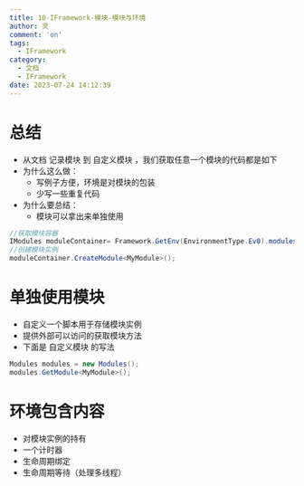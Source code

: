 ```yaml
---
title: 10-IFramework-模块-模块与环境
author: 灵
comment: 'on'
tags:
  - IFramework
category:
  - 文档
  - IFramework
date: 2023-07-24 14:12:39
---
```

# 总结
* 从文档  记录模块 到 自定义模块 ，我们获取任意一个模块的代码都是如下
* 为什么这么做：
  * 写例子方便，环境是对模块的包装
  * 少写一些重复代码
* 为什么要总结：
  * 模块可以拿出来单独使用
``` csharp
//获取模块容器
IModules moduleContainer= Framework.GetEnv(EnvironmentType.Ev0).modules;
//创建模块实例
moduleContainer.CreateModule<MyModule>();
```


# 单独使用模块
* 自定义一个脚本用于存储模块实例
* 提供外部可以访问的获取模块方法
* 下面是 自定义模块 的写法
``` csharp
Modules modules = new Modules();
modules.GetModule<MyModule>();
```
# 环境包含内容
* 对模块实例的持有
* 一个计时器
* 生命周期绑定
* 生命周期等待（处理多线程）



